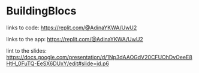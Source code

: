 # BuildingBlocs
links to code: https://replit.com/@AdinaYKWA/UwU2

links to the app: https://replit.com/@AdinaYKWA/UwU2

lint to the slides: https://docs.google.com/presentation/d/1Np3dAAOGdV20CFUOhDvOeeE8HtH_0FuTQ-EeSX6DUxY/edit#slide=id.p6
